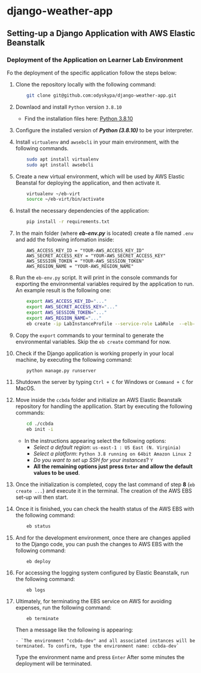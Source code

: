 # django-weather-app
## Setting-up a Django Application with AWS Elastic Beanstalk
### Deployment of the Application on Learner Lab Environment

Fo the deployment of the specific application follow the steps below:

1. Clone the repository locally with the following command:
    ```bash
        git clone git@github.com:odyskypa/django-weather-app.git
    ```

2. Downlaod and install `Python` version `3.8.10`
    - Find the installation files here: [Python 3.8.10](https://www.python.org/downloads/release/python-3810/)

3. Configure the installed version of ***Python (3.8.10)*** to be your interpreter.

4. Install `virtualenv` and `awsebcli` in your main environment, with the following commands.
    
    ```bash
        sudo apt install virtualenv
        sudo apt install awsebcli
    ```

5. Create a new virtual environment, which will be used by AWS Elastic Beanstal for deploying the application, and then activate it.

    ```bash
        virtualenv ~/eb-virt
        source ~/eb-virt/bin/activate
    ```

6. Install the necessary dependencies of the application:

    ```bash
        pip install -r requirements.txt
    ```

7. In the main folder (where ***eb-env.py*** is located) create a file named `.env` and add the following infomation inside:
    ```
        AWS_ACCESS_KEY_ID = "YOUR-AWS_ACCESS_KEY_ID"
        AWS_SECRET_ACCESS_KEY = "YOUR-AWS_SECRET_ACCESS_KEY"
        AWS_SESSION_TOKEN = "YOUR-AWS_SESSION_TOKEN"
        AWS_REGION_NAME = "YOUR-AWS_REGION_NAME"
    ```
8. Run the `eb-env.py` script. It will print in the console commands for exporting the environmental variables required by the application to run. An example result is the following one:
    ```bash
        export AWS_ACCESS_KEY_ID="..."
        export AWS_SECRET_ACCESS_KEY="..."
        export AWS_SESSION_TOKEN="..."
        export AWS_REGION_NAME="..."
        eb create -ip LabInstanceProfile --service-role LabRole  --elb-type application --envvars "AWS_ACCESS_KEY_ID="...",AWS_SECRET_ACCESS_KEY="...",AWS_SESSION_TOKEN="...",AWS_REGION_NAME="...""
    ```
9. Copy the `export` commands to your terminal to generate the environmental variables. Skip the `eb create` command for now.

10. Check if the Django application is working properly in your local machine, by executing the following command:
    ```python
        python manage.py runserver
    ```
11. Shutdown the server by typing `Ctrl + C` for Windows or `Command + C` for MacOS.
12. Move inside the `ccbda` folder and initialize an AWS Elastic Beanstalk repository for handling the appllication. Start by executing the following commands:
    ```bash
        cd ./ccbda
        eb init -i
    ```
    - In the instructions appearing select the following options:
        - *Select a default region*:  `us-east-1 : US East (N. Virginia)`
        - *Select a platform*: `Python 3.8 running on 64bit Amazon Linux 2`
        - *Do you want to set up SSH for your instances*? `Y`
        - **All the remaining options just press `Enter` and allow the default values to be used**.
13. Once the initialization is completed, copy the last command of step **8** (`eb create ...`) and execute it in the terminal. The creation of the AWS EBS set-up will then start.
14. Once it is finished, you can check the health status of the AWS EBS with the following command:
    ```bash
        eb status
    ```
15. And for the development environment, once there are changes applied to the Django code, you can push the changes to AWS EBS with the following command:
    ```
        eb deploy
    ```
16. For accessing the logging system configured by Elastic Beanstalk, run the following command:
    ```
        eb logs
    ```
17. Ultimately, for terminating the EBS service on AWS for avoiding expenses, run the following command:
    ```
        eb terminate
    ```
    Then a message like the following is appearing: 
    
        - `The environment "ccbda-dev" and all associated instances will be terminated. To confirm, type the environment name: ccbda-dev`
    Type the environment name and press `Enter`
    After some minutes the deployment will be terminated.
